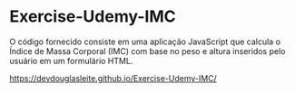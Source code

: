 # Exercise-Udemy-IMC
O código fornecido consiste em uma aplicação JavaScript que calcula o Índice de Massa Corporal (IMC) com base no peso e altura inseridos pelo usuário em um formulário HTML.

https://devdouglasleite.github.io/Exercise-Udemy-IMC/

